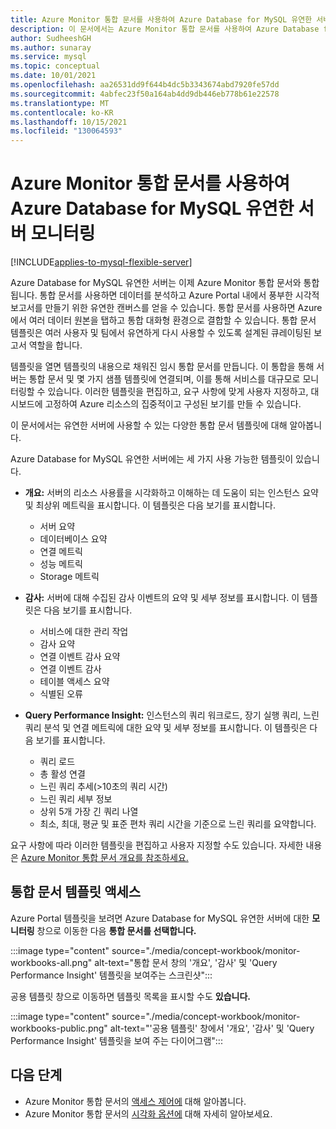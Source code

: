 ```yaml
---
title: Azure Monitor 통합 문서를 사용하여 Azure Database for MySQL 유연한 서버 모니터링
description: 이 문서에서는 Azure Monitor 통합 문서를 사용하여 Azure Database for MySQL 유연한 서버를 모니터링하는 방법을 설명합니다.
author: SudheeshGH
ms.author: sunaray
ms.service: mysql
ms.topic: conceptual
ms.date: 10/01/2021
ms.openlocfilehash: aa26531dd9f644b4dc5b3343674abd7920fe57dd
ms.sourcegitcommit: 4abfec23f50a164ab4dd9db446eb778b61e22578
ms.translationtype: MT
ms.contentlocale: ko-KR
ms.lasthandoff: 10/15/2021
ms.locfileid: "130064593"
---
```

# <a name="monitor-azure-database-for-mysql-flexible-server-by-using-azure-monitor-workbooks"></a>Azure Monitor 통합 문서를 사용하여 Azure Database for MySQL 유연한 서버 모니터링

[!INCLUDE[applies-to-mysql-flexible-server](../includes/applies-to-mysql-flexible-server.md)]

Azure Database for MySQL 유연한 서버는 이제 Azure Monitor 통합 문서와 통합됩니다. 통합 문서를 사용하면 데이터를 분석하고 Azure Portal 내에서 풍부한 시각적 보고서를 만들기 위한 유연한 캔버스를 얻을 수 있습니다. 통합 문서를 사용하면 Azure에서 여러 데이터 원본을 탭하고 통합 대화형 환경으로 결합할 수 있습니다. 통합 문서 템플릿은 여러 사용자 및 팀에서 유연하게 다시 사용할 수 있도록 설계된 큐레이팅된 보고서 역할을 합니다. 

템플릿을 열면 템플릿의 내용으로 채워진 임시 통합 문서를 만듭니다. 이 통합을 통해 서버는 통합 문서 및 몇 가지 샘플 템플릿에 연결되며, 이를 통해 서비스를 대규모로 모니터링할 수 있습니다. 이러한 템플릿을 편집하고, 요구 사항에 맞게 사용자 지정하고, 대시보드에 고정하여 Azure 리소스의 집중적이고 구성된 보기를 만들 수 있습니다.
 
이 문서에서는 유연한 서버에 사용할 수 있는 다양한 통합 문서 템플릿에 대해 알아봅니다.

Azure Database for MySQL 유연한 서버에는 세 가지 사용 가능한 템플릿이 있습니다.
 
- **개요:** 서버의 리소스 사용률을 시각화하고 이해하는 데 도움이 되는 인스턴스 요약 및 최상위 메트릭을 표시합니다. 이 템플릿은 다음 보기를 표시합니다.

    * 서버 요약 
    * 데이터베이스 요약
    * 연결 메트릭 
    * 성능 메트릭 
    * Storage 메트릭 

* **감사:** 서버에 대해 수집된 감사 이벤트의 요약 및 세부 정보를 표시합니다. 이 템플릿은 다음 보기를 표시합니다.

    * 서비스에 대한 관리 작업
    * 감사 요약
    * 연결 이벤트 감사 요약
    * 연결 이벤트 감사
    * 테이블 액세스 요약
    * 식별된 오류

* **Query Performance Insight:** 인스턴스의 쿼리 워크로드, 장기 실행 쿼리, 느린 쿼리 분석 및 연결 메트릭에 대한 요약 및 세부 정보를 표시합니다. 이 템플릿은 다음 보기를 표시합니다.

    * 쿼리 로드
    * 총 활성 연결
    * 느린 쿼리 추세(>10초의 쿼리 시간)
    * 느린 쿼리 세부 정보
    * 상위 5개 가장 긴 쿼리 나열
    * 최소, 최대, 평균 및 표준 편차 쿼리 시간을 기준으로 느린 쿼리를 요약합니다.

요구 사항에 따라 이러한 템플릿을 편집하고 사용자 지정할 수도 있습니다. 자세한 내용은 [Azure Monitor 통합 문서 개요를 참조하세요.](../../azure-monitor/visualize/workbooks-overview.md#editing-mode)

 ## <a name="access-the-workbook-templates"></a>통합 문서 템플릿 액세스

Azure Portal 템플릿을 보려면 Azure Database for MySQL 유연한 서버에 대한 **모니터링** 창으로 이동한 다음 **통합 문서를 선택합니다.**

:::image type="content" source="./media/concept-workbook/monitor-workbooks-all.png" alt-text="통합 문서 창의 '개요', '감사' 및 'Query Performance Insight' 템플릿을 보여주는 스크린샷":::

공용 템플릿 창으로 이동하면 템플릿 목록을 표시할 수도 **있습니다.**

:::image type="content" source="./media/concept-workbook/monitor-workbooks-public.png" alt-text="'공용 템플릿' 창에서 '개요', '감사' 및 'Query Performance Insight' 템플릿을 보여 주는 다이어그램":::


## <a name="next-steps"></a>다음 단계
- Azure Monitor 통합 문서의 [액세스 제어에](../../azure-monitor/visualize/workbooks-access-control.md) 대해 알아봅니다.
- Azure Monitor 통합 문서의 [시각화 옵션에](../../azure-monitor/visualize/workbooks-overview.md#visualizations) 대해 자세히 알아보세요. 
